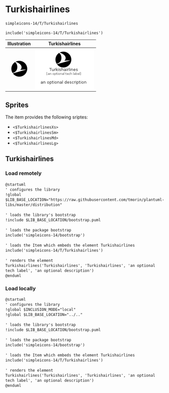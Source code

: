 # Turkishairlines


```text
simpleicons-14/T/Turkishairlines
```

```text
include('simpleicons-14/T/Turkishairlines')
```



| Illustration | Turkishairlines |
| :---: | :---: |
| ![illustration for Illustration](../../simpleicons-14/T/Turkishairlines.png) | ![illustration for Turkishairlines](../../simpleicons-14/T/Turkishairlines.Local.png) |



## Sprites
The item provides the following sriptes:

- `<$TurkishairlinesXs>`
- `<$TurkishairlinesSm>`
- `<$TurkishairlinesMd>`
- `<$TurkishairlinesLg>`





## Turkishairlines

### Load remotely
```plantuml
@startuml
' configures the library
!global $LIB_BASE_LOCATION="https://raw.githubusercontent.com/tmorin/plantuml-libs/master/distribution"

' loads the library's bootstrap
!include $LIB_BASE_LOCATION/bootstrap.puml

' loads the package bootstrap
include('simpleicons-14/bootstrap')

' loads the Item which embeds the element Turkishairlines
include('simpleicons-14/T/Turkishairlines')

' renders the element
Turkishairlines('Turkishairlines', 'Turkishairlines', 'an optional tech label', 'an optional description')
@enduml
```

### Load locally
```plantuml
@startuml
' configures the library
!global $INCLUSION_MODE="local"
!global $LIB_BASE_LOCATION="../.."

' loads the library's bootstrap
!include $LIB_BASE_LOCATION/bootstrap.puml

' loads the package bootstrap
include('simpleicons-14/bootstrap')

' loads the Item which embeds the element Turkishairlines
include('simpleicons-14/T/Turkishairlines')

' renders the element
Turkishairlines('Turkishairlines', 'Turkishairlines', 'an optional tech label', 'an optional description')
@enduml
```

